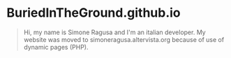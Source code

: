 BuriedInTheGround.github.io
===========================

> Hi, my name is Simone Ragusa and I'm an italian developer.
> My website was moved to simoneragusa.altervista.org because of use of
> dynamic pages (PHP).
